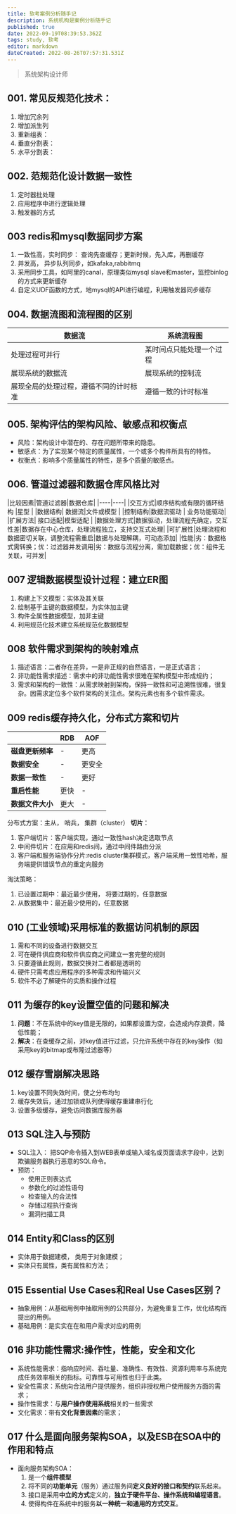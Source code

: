 ```yaml
---
title: 软考案例分析随手记
description: 系统机构是案例分析随手记
published: true
date: 2022-09-19T08:39:53.362Z
tags: study, 软考
editor: markdown
dateCreated: 2022-08-26T07:57:31.531Z
---
```


> 系统架构设计师
## 001. 常见反规范化技术：
1. 增加冗余列
2. 增加派生列
3. 重新组表：
4. 垂直分割表：
5. 水平分割表：

## 002. 范规范化设计数据一致性
1. 定时器批处理
2. 应用程序中进行逻辑处理
3. 触发器的方式

## 003 redis和mysql数据同步方案
1. 一致性高，实时同步： 查询先查缓存；更新时候，先入库，再删缓存
2. 并发高， 异步队列同步，如kafaka,rabbitmq
3. 采用同步工具，如阿里的canal，原理类似mysql slave和master，监控binlog的方式来更新缓存
4. 自定义UDF函数的方式，地mysql的API进行编程，利用触发器同步缓存

## 004. 数据流图和流程图的区别
|数据流|系统流程图|
|----|----|
|处理过程可并行| 某时间点只能处理一个过程|
|展现系统的数据流|展现系统的控制流|
|展现全局的处理过程，遵循不同的计时标准|遵循一致的计时标准|

## 005. 架构评估的架构风险、敏感点和权衡点
- 风险：架构设计中潜在的、存在问题所带来的隐患。
- 敏感点：为了实现某个特定的质量属性，一个或多个构件所具有的特性。
- 权衡点：影响多个质量属性的特性，是多个质量的敏感点。

## 006. 管道过滤器和数据仓库风格比对
|比较因素|管道过滤器|数据仓库|
|----|----|
|交互方式|顺序结构或有限的循环结构 |星型 |
|数据结构| 数据流|文件或模型 |
|控制结构|数据流驱动 | 业务功能驱动|
|扩展方法| 接口适配|模型适配 |
|数据处理方式|数据驱动，处理流程先确定，交互性差|数据存在中心仓库，处理流程独立，支持交互式处理|
|可扩展性|处理流程和数据密切关联，调整流程需重启|数据与处理解耦，可动态添加|
|性能|劣：数据格式需转换；优：过滤器并发调用|劣：数据与流程分离，需加载数据；优：组件无关联，可并发|

## 007 逻辑数据模型设计过程：建立ER图
1. 构建上下文模型：实体及其关联
2. 绘制基于主键的数据模型，为实体加主键
3. 构件全属性数据模型，加非主键
4. 利用规范化技术建立系统规范化数据模型

## 008 软件需求到架构的映射难点
1. 描述语言：二者存在差异，一是非正规的自然语言，一是正式语言；
2. 非功能性需求描述：需求中的非功能性需求很难在架构模型中形成规约；
3. 需求和架构的一致性：从需求映射到架构，保持一致性和可追溯性很难，很复杂。因需求定位多个软件架构的关注点。架构元素也有多个软件需求。

## 009 redis缓存持久化，分布式方案和切片
||RDB|AOF|
|---|---|---|
|**磁盘更新频率**|-|更高|
|**数据安全**|-|更安全|
|**数据一致性**|-|更好|
|**重启性能**|更快|-|
|**数据文件大小**|更大|-|

分布式方案：主从， 哨兵， 集群（cluster）
**切片**：
1. 客户端切片：客户端实现，通过一致性hash决定选取节点
2. 中间件切片：在应用和redis间，通过中间件路由分派
3. 客户端和服务端协作分片:redis cluster集群模式，客户端采用一致性哈希，服务端提供错误节点的重定向服务

淘汰策略：
1. 已设置过期中：最近最少使用， 将要过期的，任意数据
2. 从数据集中：最近最少使用的，任意数据

## 010 (工业领域)采用标准的数据访问机制的原因
1. 需和不同的设备进行数据交互
2. 可在硬件供应商和软件供应商之间建立一套完整的规则
3. 只要遵循此规则，数据交换对二者都是透明的
4. 硬件只需考虑应用程序的多种需求和传输兴义
5. 软件不必了解硬件的实质和操作过程

## 011 为缓存的key设置空值的问题和解决
1. **问题**：不在系统中的key值是无限的，如果都设置为空，会造成内存浪费，降低性能；
2. **解决**：在查缓存之前，对key值进行过滤，只允许系统中存在的key操作（如采用key的bitmap或布隆过滤器等）

## 012 缓存雪崩解决思路
1. key设置不同失效时间，使之分布均匀
2. 缓存失效后，通过加锁或队列使得缓存重建串行化
3. 设置多级缓存，避免访问数据库服务器

## 013 SQL注入与预防
- SQL注入： 把SQP命令插入到WEB表单或输入域名或页面请求字段中，达到欺骗服务器执行恶意的SQL命令。
- 预防：
  - 使用正则表达式
  - 参数化的过滤性语句
  - 检查输入的合法性
  - 存储过程执行查询
  - 漏洞扫描工具
  
## 014 Entity和Class的区别  
- 实体用于数据建模， 类用于对象建模；
- 实体只有属性，类有属性和方法；

## 015 Essential Use Cases和Real Use Cases区别？
- 抽象用例：从基础用例中抽取用例的公共部分，为避免重复工作，优化结构而提出的用例。
- 基础用例：是实实在在和用户需求对应的用例

## 016 非功能性需求:操作性，性能，安全和文化
- 系统性能需求：指响应时间、吞吐量、准确性、有效性、资源利用率与系统完成任务效率相关的指标。可靠性与可用性也归于此类。
- 安全性需求：系统向合法用户提供服务，组织非授权用户使用服务方面的需求；
- 操作性需求：与**用户操作使用系统**相关的一些需求
- 文化需求：带有**文化背景因素**的需求；

## 017 什么是面向服务架构SOA，以及ESB在SOA中的作用和特点
- 面向服务架构SOA：
  1. 是一个**组件模型**
  2. 将不同的**功能单元**（服务）通过服务间**定义良好的接口和契约**联系起来。
  3. 接口是采用**中立的方式**定义的，**独立于硬件平台、操作系统和编程语言**。
  4. 使得构件在系统中的服务**以一种统一和通用的方式交互**。
